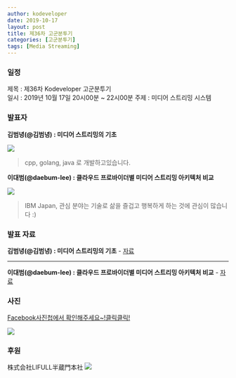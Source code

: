 ```yaml
---
author: kodeveloper
date: 2019-10-17
layout: post
title: 제36차 고군분투기
categories: [고군분투기]
tags: [Media Streaming]
---
```


### 일정

제목 : 제36차 Kodeveloper 고군분투기  
일시 : 2019년 10월 17일 20시00분 ~ 22시00분
주제 : 미디어 스트리밍 시스템

### 발표자

**김범녕(@김범녕) : 미디어 스트리밍의 기초**

![](https://user-images.githubusercontent.com/2956728/67913172-7f0ef700-fbcf-11e9-93cf-09928a03ba6b.jpg)
> cpp, golang, java 로 개발하고있습니다.


**이대범(@daebum-lee) : 클라우드 프로바이더별 미디어 스트리밍 아키텍처 비교**

![](https://user-images.githubusercontent.com/2956728/67913207-9ea61f80-fbcf-11e9-9aaa-83ec6ba2d294.jpg)
> IBM Japan, 관심 분야는 기술로 삶을 즐겁고 행복하게 하는 것에 관심이 많습니다 :)

### 발표 자료
**김범녕(@김범녕) : 미디어 스트리밍의 기초** - [자료](https://docs.google.com/presentation/d/1S5wWHhcHEthlUjTi0NuPUL-knoXxqwN5G8Kpp_Z3N90/edit#slide=id.p)

---

**이대범(@daebum-lee) : 클라우드 프로바이더별 미디어 스트리밍 아키텍처 비교** - [자료](https://github.com/kodevops/blog/files/3791818/GKE.pdf)


### 사진

[Facebook사진첩에서 확인해주세요~!클릭클릭!](https://www.facebook.com/media/set/?set=oa.2454765421434855&type=3)

![](https://user-images.githubusercontent.com/2956728/67913241-b8476700-fbcf-11e9-8021-082c7304e3ed.jpg)

### 후원

株式会社LIFULL半蔵門本社
![](https://user-images.githubusercontent.com/2956728/67913126-5be44780-fbcf-11e9-82fc-b07ddaa4588f.jpg)
